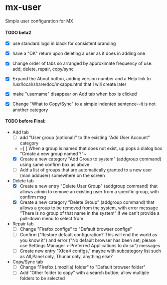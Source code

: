 mx-user
=======

Simple user configuration for MX


#### TODO beta2

- [x] use standard logo in black for consistent branding
- [x] have a "OK" return upon deleting a user as it does in adding one
- [x] change order of tabs so arranged by approximate frequency of use: add, delete, repair, copy/sync
- [x] Expand the About button, adding version number and a Help link to /usr/local/share/doc/mxapps.html that I will create later
- [x] make "username" disappear on Add tab when box is clicked
- [x] Change "What to Copy/Sync" to a simple indented sentence--it is not another category


#### TODO before Final:
- Add tab
  - [ ] add "User group (optional)" to the existing "Add User Account" category
  - ~[ ] When a group is named that does not exist, up pops a dialog box "Create a new group named <groupname>?"~
  - [x] Create a new category "Add Group to system" (addgroup command) using same confirm box as above
  - [ ] Add a list of groups that are automatically granted to a new user (man adduser) somewhere on the screen
- Delete tab
  - [x] Create a new entry "Delete User Group" (addgroup command) that allows admin to remove an existing user from a specific group, with confirm msg
  - [x] Create a new category "Delete Group" (addgroup command) that allows a group to be removed from the system, with error message "There is no group of that name in the system" if we can't provide a pull-down menu to select from
- Repair tab
  - [ ] Change "Firefox configs" to "Default browser configs"
  - [ ] Confirm ("Restore default configuration? This will end the world as you know it") and error ("No default browser has been set; please use Settings Manager > Preferred Applications to do so") messages
  - [ ] Create new entry "Xfce4 configs," maybe with subcategory list such as All,Panel only, Thunar only, anything else?
- Copy/Sync tab
  - [ ] Change "Firefox (.mozilla) folder" to "Default browser folder"
  - [ ] Add "Other folder to copy" with a search button; allow multiple folders to be selected
